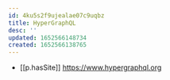```yaml
---
id: 4ku5s2f9ujealae07c9uqbz
title: HyperGraphQL
desc: ''
updated: 1652566148734
created: 1652566138765
---
```



- [[p.hasSite]] https://www.hypergraphql.org
